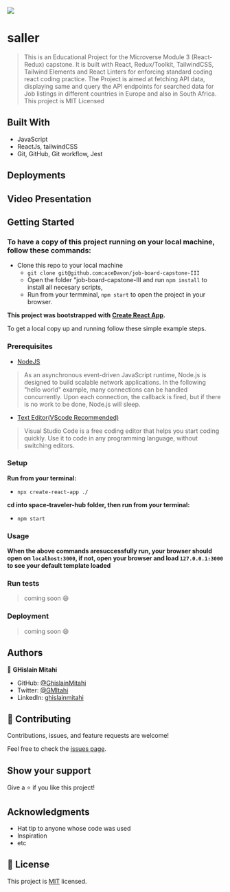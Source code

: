 ![](https://img.shields.io/badge/Microverse-blueviolet)

# saller


> This is an Educational Project for the Microverse Module 3 (React-Redux) capstone. It is built with React, Redux/Toolkit, TailwindCSS, Tailwind Elements and React Linters for enforcing standard coding react coding practice. The Project is aimed at fetching API data, displaying same and query the API endpoints for searched data for Job listings in different countries in Europe and also in South Africa. This project is MIT Licensed


## Built With

- JavaScript
- ReactJs, tailwindCSS
- Git, GitHub, Git workflow, Jest

## Deployments


## Video Presentation


## Getting Started

### To have a copy of this project running on your local machine, follow these commands:

- Clone this repo to your local machine
  -  `git clone git@github.com:aceDavon/job-board-capstone-III
`
  - Open the folder "job-board-capstone-III
 and run `npm install` to install all necesary scripts,
  - Run from your termminal, `npm start` to open the project in your browser.

**This project was bootstrapped with [Create React App](https://github.com/facebook/create-react-app).**


To get a local copy up and running follow these simple example steps.

### Prerequisites

- [NodeJS](https://nodejs.org/en/docs/)

> As an asynchronous event-driven JavaScript runtime, Node.js is designed to build scalable network applications. In the following "hello world" example, many connections can be handled concurrently. Upon each connection, the callback is fired, but if there is no work to be done, Node.js will sleep.

- [Text Editor(VScode Recommended)](https://code.visualstudio.com/)

> Visual Studio Code is a free coding editor that helps you start coding quickly. Use it to code in any programming language, without switching editors.

### Setup

**Run from your terminal:**

- `npx create-react-app ./`

**cd into space-traveler-hub folder, then run from your terminal:**

- `npm start`

### Usage

**When the above commands aresuccessfully run, your browser should open on `localhost:3000`, if not, open your browser and load `127.0.0.1:3000` to see your default template loaded**

### Run tests

> coming soon :smile:

### Deployment

> coming soon :smile:

## Authors

👤 **GHislain Mitahi**

- GitHub: [@GhislainMitahi](https://github.com/GhislainMitahi)
- Twitter: [@GMItahi](https://https://twitter.com/GMitahi)
- LinkedIn: [ghislainmitahi](https://linkedin.com/in/ghislain-mitahi/)


## 🤝 Contributing

Contributions, issues, and feature requests are welcome!

Feel free to check the [issues page](../../issues/).

## Show your support

Give a ⭐️ if you like this project!

## Acknowledgments

- Hat tip to anyone whose code was used
- Inspiration
- etc

## 📝 License

This project is [MIT](./MIT.md) licensed.